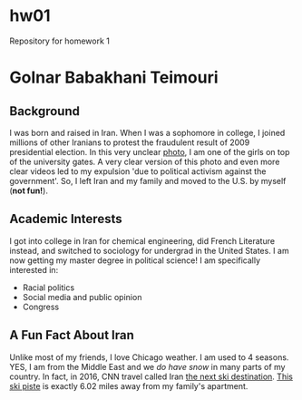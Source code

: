 # hw01
Repository for homework 1

# Golnar Babakhani Teimouri

## Background
I was born and raised in Iran. When I was a sophomore in college, I joined millions of other Iranians to  protest the fraudulent result of 2009 presidential election. In this very unclear [photo](photo.jpg), I am one of the girls on top of the university gates. A very clear version of this photo and even more clear videos led to my expulsion 'due to political activism against the government'. So, I left Iran and my family and moved to the U.S. by myself (**not fun!**). 

## Academic Interests
I got into college in Iran for chemical engineering, did French Literature instead, and switched to sociology for undergrad in the United States. I am now getting my master degree in political science! I am specifically interested in:

* Racial politics
* Social media and public opinion
* Congress



## A Fun Fact About Iran
Unlike most of my friends, I love Chicago weather. I am used to 4 seasons. YES, I am from the Middle East and we *do have snow* in many parts of my country. In fact, in 2016, CNN travel called Iran [the next ski destination](https://www.cnn.com/travel/article/iran-ski-dizin-damavand-silk-road/index.html). [This ski piste](http://www.damawand.de/Ski/Tochal.html) is exactly 6.02 miles away from my family's apartment.











